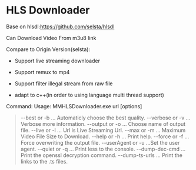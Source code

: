 HLS Downloader
==============
Base on hlsdl:https://github.com/selsta/hlsdl


Can Download Video From m3u8 link


Compare to Origin Version(selsta):

* Support live streaming downloader

*  Support remux to mp4

* Support filter illegal stream from raw file

* adapt to c++(in order to using language multi thread support)



Command:
Usage: MMHLSDownloader.exe url [options]

>--best    or -b ... Automaticly choose the best quality.
--verbose or -v ... Verbose more information.
--output  or -o ... Choose name of output file.
--live    or -l ... Url is Live Streaming Url.
--max    or -m  ... Maximum Video File Size to Download.
--help    or -h ... Print help.
--force   or -f ... Force overwriting the output file.
--userAgent   or -u ...Set the user agent.
--quiet   or -q ... Print less to the console.
--dump-dec-cmd  ... Print the openssl decryption command.
--dump-ts-urls  ... Print the links to the .ts files.

